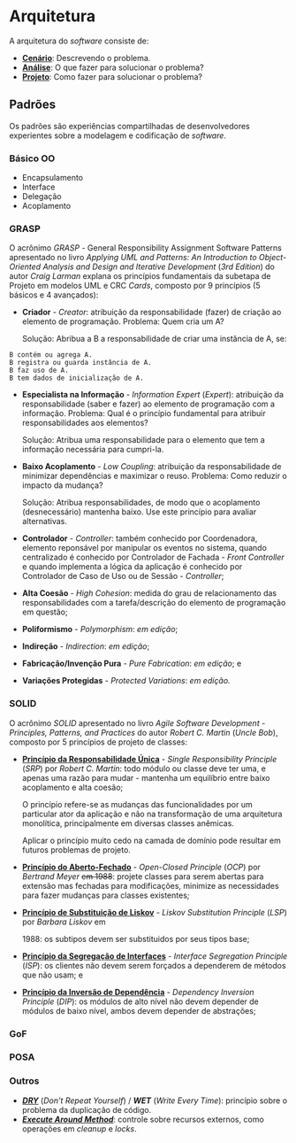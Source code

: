 # Arquitetura

A arquitetura do _software_ consiste de:

* [**Cenário**](/arquitetura/cenario.md): Descrevendo o problema.
* [**Análise**](/arquitetura/analise.md): O que fazer para solucionar o problema? 
* **[Projeto](arquitetura/projeto.md)**: Como fazer para solucionar o problema? 

## Padrões

Os padrões são experiências compartilhadas de desenvolvedores experientes sobre a modelagem e codificação de _software_.

### Básico OO

* Encapsulamento
* Interface
* Delegação
* Acoplamento

### GRASP

O acrônimo _GRASP_ - General Responsibility Assignment Software Patterns apresentado no livro _Applying UML and Patterns: An Introduction to Object-Oriented Analysis and Design and Iterative Development_ \(_3rd Edition_\) do autor _Craig Larman_ explana os princípios fundamentais da subetapa de Projeto em modelos UML e CRC _Cards_, composto por 9 princípios \(5 básicos e 4 avançados\):

* **Criador** - _Creator_: atribuição da responsabilidade \(fazer\) de criação ao elemento de programação.
  Problema: Quem cria um A?

  Solução: Abribua a B a responsabilidade de criar uma instância de A, se:


```
B contém ou agrega A.
B registra ou guarda instância de A.
B faz uso de A.
B tem dados de inicialização de A.
```

* **Especialista na Informação** - _Information Expert_ \(_Expert_\): atribuição da responsabilidade \(saber e fazer\) ao elemento de programação com a informação.
  Problema: Qual é o princípio fundamental para atribuir responsabilidades aos elementos?

  Solução: Atribua uma responsabilidade para o elemento que tem a informação necessária para cumpri-la.

* **Baixo Acoplamento** - _Low Coupling_:  atribuição da responsabilidade de minimizar dependências e maximizar o reuso.
  Problema: Como reduzir o impacto da mudança?

  Solução: Atribua responsabilidades, de modo que o acoplamento \(desnecessário\) mantenha baixo. Use este princípio para avaliar alternativas.


* **Controlador** - _Controller_: também conhecido por Coordenadora, elemento reponsável por manipular os eventos no sistema, quando centralizado é conhecido por Controlador de Fachada - _Front Controller_ e quando implementa a lógica da aplicação é conhecido por Controlador de Caso de Uso ou de Sessão - _Controller_;

* **Alta Coesão** - _High Cohesion_: medida do grau de relacionamento das responsabilidades com a tarefa\/descrição do elemento de programação em questão;

* **Poliformismo** - _Polymorphism_: _em edição_;

* **Indireção** - _Indirection_: _em edição_;

* **Fabricação\/Invenção Pura** - _Pure Fabrication_: _em edição_; e

* **Variações Protegidas** - _Protected Variations_: _em edição._


### SOLID

O acrônimo _SOLID_ apresentado no livro _Agile Software Development - Principles, Patterns, and Practices_ do autor _Robert C. Martin_ \(_Uncle Bob_\), composto por 5 princípios de projeto de classes:

* **[Princípio da Responsabilidade Única](http://c2.com/cgi/wiki?SingleResponsibilityPrinciple "Single Responsibility Principle")** - _Single Responsibility Principle_ \(_SRP_\) por _Robert C. Martin_: todo módulo ou classe deve ter uma, e apenas uma razão para mudar - mantenha um equilíbrio entre baixo acoplamento e alta coesão;

  O princípio refere-se as mudanças das funcionalidades por um particular ator da aplicação e não na transformação de uma arquitetura monolítica, principalmente em diversas classes anêmicas.

  Aplicar o princípio muito cedo na camada de domínio pode resultar em futuros problemas de projeto.

* **[Princípio do Aberto-Fechado](http://c2.com/cgi/wiki?OpenClosedPrinciple "Open Closed Principle")** - _Open-Closed Principle_ \(_OCP_\) por _Bertrand Meyer_ ~~em 1988~~: projete classes para serem abertas para extensão mas fechadas para modificações, minimize as necessidades para fazer mudanças para classes existentes;

* [**Princípio de Substituição de Liskov**](http://c2.com/cgi/wiki?LiskovSubstitutionPrinciple "Liskov Substitution Principle") - _Liskov Substitution Principle_ \(_LSP_\) por _Barbara Liskov_ em

  1988: os subtipos devem ser substituidos por seus tipos base;


* [**Princípio da Segregação de Interfaces**](http://c2.com/cgi/wiki?InterfaceSegregationPrinciple "Interface Segregation Principle") - _Interface Segregation Principle_ \(_ISP_\): os clientes não devem serem forçados a dependerem de métodos que não usam; e

* **[Princípio da Inversão de Dependência](http://c2.com/cgi/wiki?DependencyInversionPrinciple "Dependency Inversion Principle")** - _Dependency Inversion Principle_ \(_DIP_\): os módulos de alto nível não devem depender de módulos de baixo nível, ambos devem depender de abstrações;


### GoF

### POSA

### Outros

* [**_DRY_**](http://c2.com/cgi/wiki?DontRepeatYourself "Dont Repeat Yourself") \(_Don’t Repeat Yourself_\) \/ **_WET_** \(_Write Every Time_\): princípio sobre o problema da duplicação de código.
* **_[Execute Around Method](http://c2.com/cgi/wiki?ExecuteAroundMethod "Execute Around Method")_**: controle sobre recursos externos, como operações em _cleanup_ e _locks_.

